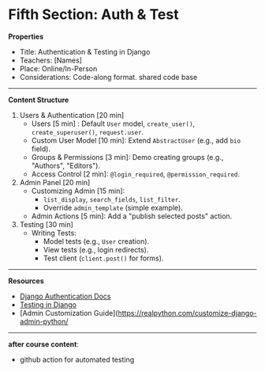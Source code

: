 # Fifth Section: Auth & Test

**Properties**
- Title: Authentication & Testing in Django
- Teachers: [Names]
- Place: Online/In-Person
- Considerations: Code-along format. shared code base
---
**Content Structure**
1. Users & Authentication [20 min]
	- Users [5 min] : Default `User` model, `create_user()`, `create_superuser()`, `request.user`.
	- Custom User Model [10 min]: Extend `AbstractUser` (e.g., add `bio` field).
	- Groups & Permissions [3 min]: Demo creating groups (e.g., "Authors", "Editors").
	- Access Control [2 min]: `@login_required`, `@permission_required`.
2. Admin Panel [20 min]
	- Customizing Admin [15 min]:
	    - `list_display`, `search_fields`, `list_filter`.
	    - Override `admin_template` (simple example).
	- Admin Actions [5 min]: Add a "publish selected posts" action.
3. Testing [30 min]
	- Writing Tests:
	    - Model tests (e.g., `User` creation).
	    - View tests (e.g., login redirects).
	    - Test client (`client.post()` for forms).

---
 **Resources**
- [Django Authentication Docs](https://docs.djangoproject.com/en/4.2/topics/auth/)
- [Testing in Django](https://docs.djangoproject.com/en/4.2/topics/testing/)
- [Admin Customization Guide](https://realpython.com/customize-django-admin-python/

---
**after course content**:
- github action for automated testing